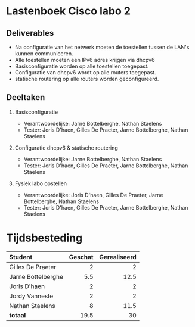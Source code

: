 # Lastenboek Cisco labo 2

## Deliverables

* Na configuratie van het netwerk moeten de toestellen tussen de LAN's kunnen communiceren.
* Alle toestellen moeten een IPv6 adres krijgen via dhcpv6
* Basisconfiguratie worden op alle toestellen toegepast.
* Configuratie van dhcpv6 wordt op alle routers toegepast.
* statische routering op alle routers worden geconfigureerd.

## Deeltaken


1. Basisconfiguratie

   - Verantwoordelijke: Jarne Bottelberghe, Nathan Staelens
   - Tester: Joris D'haen, Gilles De Praeter, Jarne Bottelberghe, Nathan Staelens

2. Configuratie dhcpv6 & statische routering
   
   - Verantwoordelijke: Jarne Bottelberghe, Nathan Staelens
   - Tester: Joris D'haen, Gilles De Praeter, Jarne Bottelberghe, Nathan Staelens

3. Fysiek labo opstellen
   
   - Verantwoordelijke: Joris D'haen, Gilles De Praeter, Jarne Bottelberghe, Nathan Staelens
   - Tester: Joris D'haen, Gilles De Praeter, Jarne Bottelberghe, Nathan Staelens 


# Tijdsbesteding

| Student            | Geschat | Gerealiseerd |
| :----------------- | ------: | -----------: |
| Gilles De Praeter  |       2 |            2 |
| Jarne Bottelberghe |     5.5 |         12.5 |
| Joris D'haen       |       2 |            2 |
| Jordy Vanneste     |       2 |            2 |
| Nathan Staelens    |       8 |         11.5 |
| **totaal**         |    19.5 |           30 |


